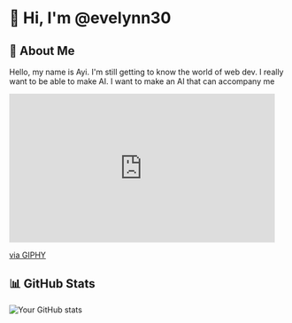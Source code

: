 # 👋 Hi, I'm @evelynn30

## 👀 About Me

Hello, my name is Ayi. I'm still getting to know the world of web dev. I really want to be able to make AI. I want to make an AI that can accompany me

<iframe src="https://giphy.com/embed/3o7btMCltyDvSgF92E" width="480" height="269" style="" frameBorder="0" class="giphy-embed" allowFullScreen></iframe><p><a href="https://giphy.com/gifs/crunchyroll-simulcast-3o7btMCltyDvSgF92E">via GIPHY</a></p>

## 📊 GitHub Stats

![Your GitHub stats](https://github-readme-stats.vercel.app/api?username=evelynn30&show_icons=true&theme=radical)

<!---
evelynn30/evelynn30 is a ✨ special ✨ repository because its `README.md` (this file) appears on your GitHub profile.
You can click the Preview link to take a look at your changes.
--->
